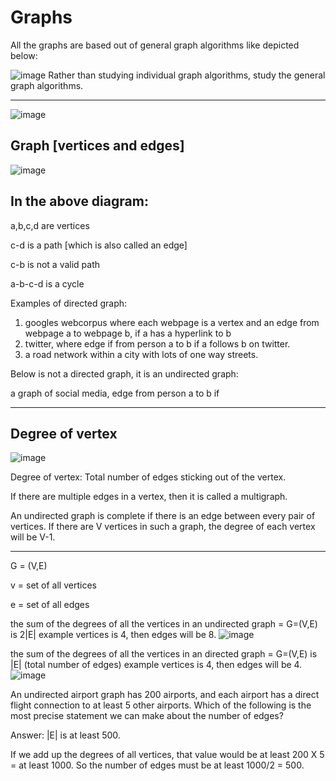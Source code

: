 # Graphs

All the graphs are based out of general graph algorithms like depicted below:

![image](https://github.com/user-attachments/assets/03013147-b1d8-49e2-885c-e274e3c29d9e)
Rather than studying individual graph algorithms, study the general graph algorithms. 

-----------

![image](https://github.com/user-attachments/assets/c27938e4-3d2d-4a71-ba34-e2893035f36d)

## Graph [vertices and edges]


![image](https://github.com/user-attachments/assets/0e165ee6-88bf-4def-881c-4d8aed1a804a)

In the above diagram:
--------------
a,b,c,d are vertices

c-d is a path [which is also called an edge]

c-b is not a valid path

a-b-c-d is a cycle


Examples of directed graph:

1. googles webcorpus where each webpage is a vertex and an edge from webpage a to webpage b, if a has a hyperlink to b
2. twitter, where edge if from person a to b if a follows b on twitter.
3. a road network within  a city with lots of one way streets. 

Below is not a directed graph, it is an undirected graph:

a graph of social media, edge from person a to b if 

-------------
## Degree of vertex

![image](https://github.com/user-attachments/assets/ca3db2ef-bcf1-47d9-ac3f-8b10656be161)

Degree of vertex: Total number of edges sticking out of the vertex. 

If there are multiple edges in a vertex, then it is called a multigraph. 

An undirected graph is complete if there is an edge between every pair of vertices. If there are V vertices in such a graph, the degree of each vertex will be V-1. 

------------


G = (V,E)

v = set of all vertices

e = set of all edges


the sum of the degrees of all the vertices in an undirected graph = G=(V,E) is 2|E| example vertices is 4, then edges will be 8. 
![image](https://github.com/user-attachments/assets/f2b4a88b-4f06-4280-aacb-8a08d3c7cd97)


the sum of the degrees of all the vertices in an directed graph = G=(V,E) is |E| (total number of edges) example vertices is 4, then edges will be 4. 
![image](https://github.com/user-attachments/assets/74146ca3-fb10-4b15-8d67-d663f1c9f580)


An undirected airport graph has 200 airports, and each airport has a direct flight connection to at least 5 other airports. Which of the following is the most precise statement we can make about the number of edges?

Answer: |E| is at least 500. 

If we add up the degrees of all vertices, that value would be at least 200 X 5 = at least 1000. So the number of edges must be at least 1000/2 = 500. 


